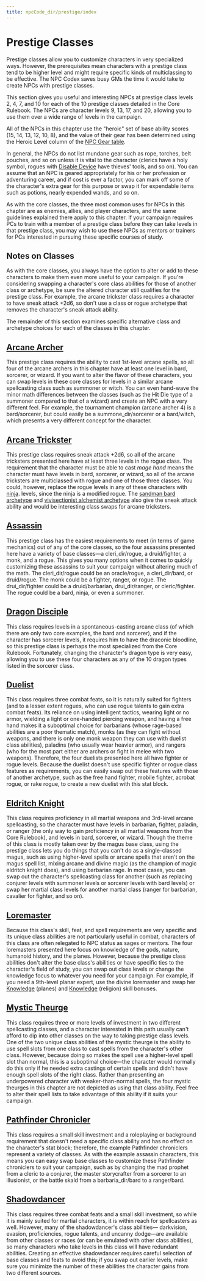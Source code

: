 ```yaml
---
title: npcCode_dir/prestige/index
---
```

# Prestige Classes

Prestige classes allow you to customize characters in very specialized ways. However, the prerequisites mean characters with a prestige class tend to be higher level and might require specific kinds of multiclassing to be effective. The NPC Codex saves busy GMs the time it would take to create NPCs with prestige classes.

This section gives you useful and interesting NPCs at prestige class levels 2, 4, 7, and 10 for each of the 10 prestige classes detailed in the Core Rulebook. The NPCs are character levels 9, 13, 17, and 20, allowing you to use them over a wide range of levels in the campaign.

All of the NPCs in this chapter use the "heroic" set of base ability scores (15, 14, 13, 12, 10, 8), and the value of their gear has been determined using the Heroic Level column of the [NPC Gear table](creatingNPCs#_table-14-9-npc-gear).

In general, the NPCs do not list mundane gear such as rope, torches, belt pouches, and so on unless it is vital to the character (clerics have a holy symbol, rogues with [Disable Device](skill_dir/disableDevice#_disable-device) have thieves' tools, and so on). You can assume that an NPC is geared appropriately for his or her profession or adventuring career, and if cost is ever a factor, you can mark off some of the character's extra gear for this purpose or swap it for expendable items such as potions, nearly expended wands, and so on.

As with the core classes, the three most common uses for NPCs in this chapter are as enemies, allies, and player characters, and the same guidelines explained there apply to this chapter. If your campaign requires PCs to train with a member of a prestige class before they can take levels in that prestige class, you may wish to use these NPCs as mentors or trainers for PCs interested in pursuing these specific courses of study.

## Notes on Classes

As with the core classes, you always have the option to alter or add to these characters to make them even more useful to your campaign. If you're considering swapping a character's core class abilities for those of another class or archetype, be sure the altered character still qualifies for the prestige class. For example, the arcane trickster class requires a character to have sneak attack +2d6, so don't use a class or rogue archetype that removes the character's sneak attack ability.

The remainder of this section examines specific alternative class and archetype choices for each of the classes in this chapter.

## [Arcane Archer](npcCodex/prestig_dir/arcaneArcher)

This prestige class requires the ability to cast 1st-level arcane spells, so all four of the arcane archers in this chapter have at least one level in bard, sorcerer, or wizard. If you want to alter the flavor of these characters, you can swap levels in these core classes for levels in a similar arcane spellcasting class such as summoner or witch. You can even hand-wave the minor math differences between the classes (such as the Hit Die type of a summoner compared to that of a wizard) and create an NPC with a very different feel. For example, the tournament champion (arcane archer 4) is a bard/sorcerer, but could easily be a summone_dir/sorcerer or a bard/witch, which presents a very different concept for the character.

## [Arcane Trickster](npcCode_dir/prestige/arcaneTrickster)

This prestige class requires sneak attack +2d6, so all of the arcane tricksters presented here have at least three levels in the rogue class. The requirement that the character must be able to cast _mage hand_ means the character must have levels in bard, sorcerer, or wizard, so all of the arcane tricksters are multiclassed with rogue and one of those three classes. You could, however, replace the rogue levels in any of these characters with [ninja](ultimateComba_dir/classes/ninja). levels, since the ninja is a modified rogue. The [sandman bard archetype](advance_dir/coreClasses/bard#_sandman) and [vivisectionist alchemist archetype](ultimateMagi_dir/spellcastingClassOptions/alchemist#_vivisectionist-(archetype)) also give the sneak attack ability and would be interesting class swaps for arcane tricksters.

## [Assassin](npcCode_dir/prestige/assassin)

This prestige class has the easiest requirements to meet (in terms of game mechanics) out of any of the core classes, so the four assassins presented here have a variety of base classes—a cleri_dir/rogue, a druid/fighter, a monk, and a rogue. This gives you many options when it comes to quickly customizing these assassins to suit your campaign without altering much of the math. The cleri_dir/rogue could be an oracle/rogue, a cleri_dir/bard, or druid/rogue. The monk could be a fighter, ranger, or rogue. The drui_dir/fighter could be a druid/barbarian, drui_dir/ranger, or cleric/fighter. The rogue could be a bard, ninja, or even a summoner.

## [Dragon Disciple](npcCode_dir/prestige/dragonDisciple)

This class requires levels in a spontaneous-casting arcane class (of which there are only two core examples, the bard and sorcerer), and if the character has sorcerer levels, it requires him to have the draconic bloodline, so this prestige class is perhaps the most specialized from the Core Rulebook. Fortunately, changing the character's dragon type is very easy, allowing you to use these four characters as any of the 10 dragon types listed in the sorcerer class.

## [Duelist](npcCode_dir/prestige/duelist)

This class requires three combat feats, so it is naturally suited for fighters (and to a lesser extent rogues, who can use rogue talents to gain extra combat feats). Its reliance on using intelligent tactics, wearing light or no armor, wielding a light or one-handed piercing weapon, and having a free hand makes it a suboptimal choice for barbarians (whose rage-based abilities are a poor thematic match), monks (as they can fight without weapons, and there is only one monk weapon they can use with duelist class abilities), paladins (who usually wear heavier armor), and rangers (who for the most part either are archers or fight in melee with two weapons). Therefore, the four duelists presented here all have fighter or rogue levels. Because the duelist doesn't use specific fighter or rogue class features as requirements, you can easily swap out these features with those of another archetype, such as the free hand fighter, mobile fighter, acrobat rogue, or rake rogue, to create a new duelist with this stat block.

## [Eldritch Knight](npcCode_dir/prestige/eldritchKnight)

This class requires proficiency in all martial weapons and 3rd-level arcane spellcasting, so the character must have levels in barbarian, fighter, paladin, or ranger (the only way to gain proficiency in all martial weapons from the Core Rulebook), and levels in bard, sorcerer, or wizard. Though the theme of this class is mostly taken over by the magus base class, using the prestige class lets you do things that you can't do as a single-classed magus, such as using higher-level spells or arcane spells that aren't on the magus spell list, mixing arcane and divine magic (as the champion of magic eldritch knight does), and using barbarian rage. In most cases, you can swap out the character's spellcasting class for another (such as replacing conjurer levels with summoner levels or sorcerer levels with bard levels) or swap her martial class levels for another martial class (ranger for barbarian, cavalier for fighter, and so on).

## [Loremaster](npcCode_dir/prestige/loremaster)

Because this class's skill, feat, and spell requirements are very specific and its unique class abilities are not particularly useful in combat, characters of this class are often relegated to NPC status as sages or mentors. The four loremasters presented here focus on knowledge of the gods, nature, humanoid history, and the planes. However, because the prestige class abilities don't alter the base class's abilities or have specific ties to the character's field of study, you can swap out class levels or change the knowledge focus to whatever you need for your campaign. For example, if you need a 9th-level planar expert, use the divine loremaster and swap her [Knowledge](skill_dir/knowledge#_knowledge) (planes) and [Knowledge](skills/knowledge#_knowledge) (religion) skill bonuses.

## [Mystic Theurge](npcCode_dir/prestige/mysticTheurge)

This class requires three or more levels of investment in two different spellcasting classes, and a character interested in this path usually can't afford to dip into other classes on the way to taking prestige class levels. One of the two unique class abilities of the mystic theurge is the ability to use spell slots from one class to cast spells from the character's other class. However, because doing so makes the spell use a higher-level spell slot than normal, this is a suboptimal choice—the character would normally do this only if he needed extra castings of certain spells and didn't have enough spell slots of the right class. Rather than presenting an underpowered character with weaker-than-normal spells, the four mystic theurges in this chapter are not depicted as using that class ability. Feel free to alter their spell lists to take advantage of this ability if it suits your campaign.

## [Pathfinder Chronicler](npcCode_dir/prestige/pathfinderChronicler)

This class requires a small skill investment and a roleplaying or background requirement that doesn't need a specific class ability and has no effect on the character's stat block; therefore, the example Pathfinder chroniclers represent a variety of classes. As with the example assassin characters, this means you can easy swap base classes to customize these Pathfinder chroniclers to suit your campaign, such as by changing the mad prophet from a cleric to a conjurer, the master storycrafter from a sorcerer to an illusionist, or the battle skald from a barbaria_dir/bard to a ranger/bard.

## [Shadowdancer](npcCode_dir/prestige/shadowdancer)

This class requires three combat feats and a small skill investment, so while it is mainly suited for martial characters, it is within reach for spellcasters as well. However, many of the shadowdancer's class abilities— darkvision, evasion, proficiencies, rogue talents, and uncanny dodge—are available from other classes or races (or can be emulated with other class abilities), so many characters who take levels in this class will have redundant abilities. Creating an effective shadowdancer requires careful selection of base classes and feats to avoid this; if you swap out earlier levels, make sure you minimize the number of these abilities the character gains from two different sources.

